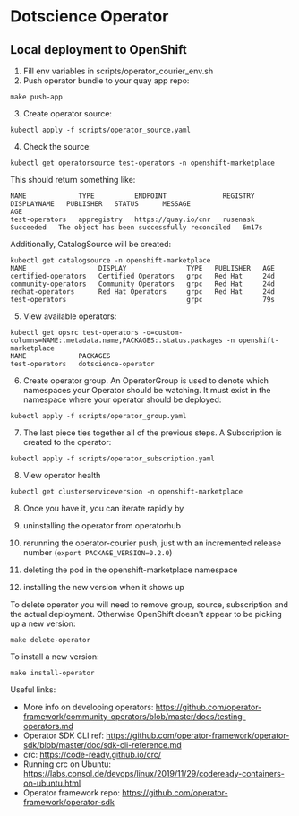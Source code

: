 # Dotscience Operator 



## Local deployment to OpenShift

1. Fill env variables in scripts/operator_courier_env.sh
2. Push operator bundle to your quay app repo:

  ```
  make push-app
  ```

3. Create operator source:

  ```
  kubectl apply -f scripts/operator_source.yaml
  ```

4. Check the source:


  ```
  kubectl get operatorsource test-operators -n openshift-marketplace
  ```

  This should return something like:

  ```
  NAME             TYPE          ENDPOINT              REGISTRY   DISPLAYNAME   PUBLISHER   STATUS      MESSAGE                                       AGE
test-operators   appregistry   https://quay.io/cnr   rusenask                             Succeeded   The object has been successfully reconciled   6m17s

  ```


  Additionally, CatalogSource will be created:

  ```
  kubectl get catalogsource -n openshift-marketplace 
NAME                  DISPLAY               TYPE   PUBLISHER   AGE
certified-operators   Certified Operators   grpc   Red Hat     24d
community-operators   Community Operators   grpc   Red Hat     24d
redhat-operators      Red Hat Operators     grpc   Red Hat     24d
test-operators                              grpc               79s
  ```

5. View available operators:

  ```
  kubectl get opsrc test-operators -o=custom-columns=NAME:.metadata.name,PACKAGES:.status.packages -n openshift-marketplace 
NAME             PACKAGES
test-operators   dotscience-operator
  ```

6. Create operator group. An OperatorGroup is used to denote which namespaces your Operator should be watching. It must exist in the namespace where your operator should be deployed:

  ```
  kubectl apply -f scripts/operator_group.yaml
  ```

7. The last piece ties together all of the previous steps. A Subscription is created to the operator:

  ```
  kubectl apply -f scripts/operator_subscription.yaml
  ```

8. View operator health

  ```
  kubectl get clusterserviceversion -n openshift-marketplace
  ```

8. Once you have it, you can iterate rapidly by

  1. uninstalling the operator from operatorhub
  2. rerunning the operator-courier push, just with an incremented release number (`export PACKAGE_VERSION=0.2.0`)
  3. deleting the pod in the openshift-marketplace namespace
  4. installing the new version when it shows up


To delete operator you will need to remove group, source, subscription and the actual deployment. Otherwise OpenShift doesn't appear to be picking up a new version:

  ```
  make delete-operator
  ```

To install a new version:

  ```
  make install-operator
  ```

Useful links:

- More info on developing operators: https://github.com/operator-framework/community-operators/blob/master/docs/testing-operators.md
- Operator SDK CLI ref: https://github.com/operator-framework/operator-sdk/blob/master/doc/sdk-cli-reference.md
- crc: https://code-ready.github.io/crc/
- Running crc on Ubuntu: https://labs.consol.de/devops/linux/2019/11/29/codeready-containers-on-ubuntu.html
- Operator framework repo: https://github.com/operator-framework/operator-sdk